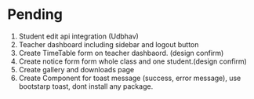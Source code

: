 
# Pending

1. Student edit api integration (Udbhav)
2. Teacher dashboard including sidebar and logout button
3. Create TimeTable form on teacher dashbaord. (design confirm)
4. Create notice form form whole class and one student.(design confirm)
5. Create gallery and downloads page
6. Create Component for toast message (success, error message), use bootstarp toast, dont install any package.